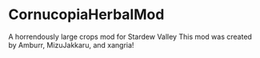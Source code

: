 # CornucopiaHerbalMod
A horrendously large crops mod for Stardew Valley
This mod was created by Amburr, MizuJakkaru, and xangria! 
